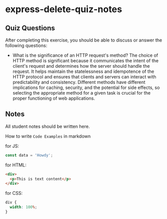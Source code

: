 # express-delete-quiz-notes

## Quiz Questions

After completing this exercise, you should be able to discuss or answer the following questions:

- What is the significance of an HTTP request's method?
  The choice of HTTP method is significant because it communicates the intent of the client's request and determines how the server should handle the request. It helps maintain the statelessness and idempotence of the HTTP protocol and ensures that clients and servers can interact with predictability and consistency. Different methods have different implications for caching, security, and the potential for side effects, so selecting the appropriate method for a given task is crucial for the proper functioning of web applications.

## Notes

All student notes should be written here.

How to write `Code Examples` in markdown

for JS:

```javascript
const data = 'Howdy';
```

for HTML:

```html
<div>
  <p>This is text content</p>
</div>
```

for CSS:

```css
div {
  width: 100%;
}
```
